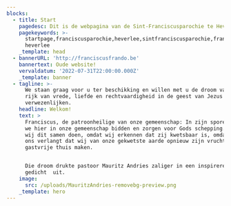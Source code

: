 ```yaml
---
blocks:
  - title: Start
    pagedesc: Dit is de webpagina van de Sint-Franciscusparochie te Heverlee.
    pagekeywords: >-
      startpage,franciscusparochie,heverlee,sintfranciscusparochie,franciscusparochie
      heverlee
    _template: head
  - bannerURL: 'http://franciscusfrando.be'
    bannertext: Oude website!
    vervaldatum: '2022-07-31T22:00:00.000Z'
    _template: banner
  - tagline: >-
      We staan graag voor u ter beschikking en willen met u de droom van een
      rijk van vrede, liefde en rechtvaardigheid in de geest van Jezus helpen
      verwezenlijken. 
    headline: Welkom!
    text: >
      Franciscus, de patroonheilige van onze gemeenschap: In zijn sporen willen
      we hier in onze gemeenschap bidden en zorgen voor Gods schepping. Laten
      wij dit samen doen, omdat wij erkennen dat zij kwetsbaar is, omdat God van
      ons verlangt dat wij van onze gekwetste aarde opnieuw zijn vruchtbare en
      gastvrije thuis maken.


      Die droom drukte pastoor Mauritz Andries zaliger in een inspirerend
      gedicht  uit.
    image:
      src: /uploads/MauritzAndries-removebg-preview.png
    _template: hero
---
```


